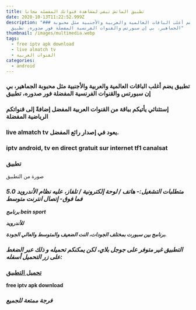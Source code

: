 ```yaml
---
title: تطبيق الماتش تيفي لمشاهدة قنواتك المفضله مجانا
date: 2020-10-13T11:22:52.999Z
description: "### تطبيق يضم أغلب الباقات العالمية والعربية والأجنبية مثل محبوبة
  الجماهير، بي إن سبورتس والقنوات الفرنسية المفضلة فور صدوره، تطبيق"
thumbnail: /images/multimedia.webp
tags:
  - free iptv apk download
  - live almatch tv
  - القنوات العربية
categories:
  - android
---
```

<!--StartFragment-->

### تطبيق يضم أغلب الباقات العالمية والعربية والأجنبية مثل محبوبة الجماهير، بي إن سبورتس والقنوات الفرنسية المفضلة فور صدوره، تطبيق

[](<>)

### إستثنائي يأتيكم بباقة من القنوات العربية المفضل إضافةً إلى قنواتكم الرياضية المفضلة

[](<>)

### live almatch tv يعود في إصدار رائع المفضل.

[](<>)

### iptv android, tv en direct gratuit sur internet tf1 canalsat

[](<>)

### تطبيق

صورة من التطبيق

[](https://1.bp.blogspot.com/-z8DSE2asBAA/XzpV31SSNGI/AAAAAAAAHKM/Y_S-DGYApQwz6rySO7tFbCYnitLcINmpwCLcBGAsYHQ/s900/%25D8%25AA%25D8%25AD%25D9%2585%25D9%258A%25D9%2584%2B%25D8%25AA%25D8%25B7%25D8%25A8%25D9%258A%25D9%2582%2B%25D8%25A7%25D9%2584%25D9%2585%25D8%25A7%25D8%25AA%25D8%25B4%2B%25D8%25AA%25D9%258A%25D9%2581%25D9%258A%2B%25D9%2584%25D9%2585%25D8%25B4%25D8%25A7%25D9%2587%25D8%25AF%25D8%25A9%2B%25D9%2582%25D9%2586%25D9%2588%25D8%25A7%25D8%25AA%25D9%2583%2B%25D8%25A7%25D9%2584%25D9%2585%25D9%2581%25D8%25B6%25D9%2584%25D9%2587%2B%25D9%2585%25D8%25AC%25D8%25A7%25D9%2586%25D8%25A7%2B%25D8%25B9%25D9%2584%25D9%2589%2B%25D9%2587%25D8%25A7%25D8%25AA%25D9%2581%25D9%2583%2B%25D8%25A7%25D9%2584%25D8%25A3%25D9%2586%25D8%25AF%25D8%25B1%25D9%2588%25D9%258A%25D8%25AF%2B2020.png)

[](<>)

### ***متطلبات التشغيل:- هاتف / لوحة إلكترونية / تلفاز، عليه نظام الأندرويد 5.0 فما فوق- إتصال انترنت متوسط***



***برنامج bein sport***



***للأندرويد***



***برنامج بين سبورت بمختلف الجودات، النت الضعيف والمتوسط والعالي الجودة.***



[](<>)

### ***التطبيق غير متوفر على جوجل بلاي، لكن يمكنكم تحميله و ذلك عبر الضغط على زر التحميل أسفله:***





[](<>)

### [تحميل التطبيق](http://www.almatch.tv/)



**free iptv apk download**

[](<>)

### *فرجة ممتعة للجميع*

<!--EndFragment-->